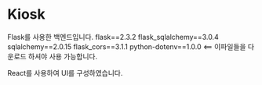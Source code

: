 # Kiosk

Flask를 사용한 백엔드입니다.
flask==2.3.2
flask_sqlalchemy==3.0.4
sqlalchemy==2.0.15
flask_cors==3.1.1
python-dotenv==1.0.0 <== 이파일들을 다운로드 하셔야 사용 가능합니다.

React를 사용하여 UI를 구성하였습니다.
